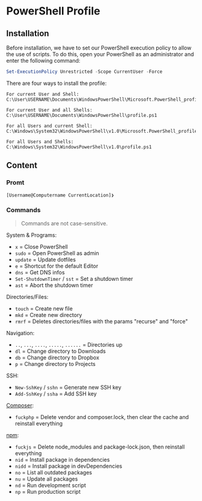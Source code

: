 # PowerShell Profile

## Installation

Before installation, we have to set our PowerShell execution policy to allow the use of scripts.
To do this, open your PowerShell as an administrator and enter the following command:

```PowerShell
Set-ExecutionPolicy Unrestricted -Scope CurrentUser -Force
```

There are four ways to install the profile:

```plaintext
For current User and Shell:
C:\User\USERNAME\Documents\WindowsPowerShell\Microsoft.PowerShell_profile.ps1

For current User and all Shells:
C:\User\USERNAME\Documents\WindowsPowerShell\profile.ps1

For all Users and current Shell:
C:\Windows\System32\WindowsPowerShell\v1.0\Microsoft.PowerShell_profile.ps1

For all Users and Shells:
C:\Windows\System32\WindowsPowerShell\v1.0\profile.ps1
```

## Content

### Promt

```plaintext
[Username@Computername CurrentLocation]❯
```

### Commands

> Commands are not case-sensitive.

System & Programs:

- `x` = Close PowerShell
- `sudo` = Open PowerShell as admin
- `update` = Update dotfiles
- `e` = Shortcut for the default Editor
- `dns` = Get DNS infos
- `Set-ShutdownTimer` / `sst` = Set a shutdown timer
- `ast` = Abort the shutdown timer

Directories/Files:

- `touch` = Create new file
- `mkd` = Create new directory
- `rmrf` = Deletes directories/files with the params "recurse" and "force"

Navigation:

- `..`, `...`, `....`, `.....`, `......` = Directories up
- `dl` = Change directory to Downloads
- `db` = Change directory to Dropbox
- `p` = Change directory to Projects

SSH:

- `New-SshKey` / `sshn` = Generate new SSH key
- `Add-SshKey` / `ssha` = Add SSH key

[Composer](https://getcomposer.org/):

- `fuckphp` = Delete vendor and composer.lock, then clear the cache and reinstall everything

[npm](https://www.npmjs.com):

- `fuckjs` = Delete node_modules and package-lock.json, then reinstall everything
- `nid` = Install package in dependencies
- `nidd` = Install package in devDependencies
- `no` = List all outdated packages
- `nu` = Update all packages
- `nd` = Run development script
- `np` = Run production script
